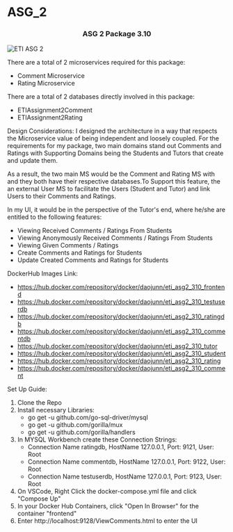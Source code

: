 # ASG_2
<div align="center">
  <h3 align="center">ASG 2 Package 3.10</h3>
</div>

![ETI ASG 2](https://user-images.githubusercontent.com/83932770/152684287-88338b88-a23d-41f4-951c-d9201d111e4e.png)



There are a total of 2 microservices required for this package:
* Comment Microservice
* Rating Microservice

There are a total of 2 databases directly involved in this package:
* ETIAssignment2Comment
* ETIAssignment2Rating

Design Considerations:
I designed the architecture in a way that respects the Microservice value of being independent and loosely coupled. For the requirements for my package, two main domains stand out Comments and Ratings with Supporting Domains being the Students and Tutors that create and update them. 

As a result, the two main MS would be the Comment and Rating MS with and they both have their respective databases.To Support this feature, the an external User MS to facilitate the Users (Student and Tutor) and link Users to their Comments and Ratings. 

In my UI, it would be in the perspective of the Tutor's end, where he/she are entitled to the following features:
   * Viewing Received Comments / Ratings From Students
   * Viewing Anonymously Received Comments / Ratings From Students
   * Viewing Given Comments / Ratings
   * Create Comments and Ratings for Students
   * Update Created Comments and Ratings for Students

DockerHub Images Link:
  * https://hub.docker.com/repository/docker/daojunn/eti_asg2_310_frontend
  * https://hub.docker.com/repository/docker/daojunn/eti_asg2_310_testuserdb
  * https://hub.docker.com/repository/docker/daojunn/eti_asg2_310_ratingdb
  * https://hub.docker.com/repository/docker/daojunn/eti_asg2_310_commentdb
  * https://hub.docker.com/repository/docker/daojunn/eti_asg2_310_tutor
  * https://hub.docker.com/repository/docker/daojunn/eti_asg2_310_student
  * https://hub.docker.com/repository/docker/daojunn/eti_asg2_310_rating
  * https://hub.docker.com/repository/docker/daojunn/eti_asg2_310_comment



Set Up Guide:

1. Clone the Repo
2. Install necessary Libraries:
   * go get -u github.com/go-sql-driver/mysql
   * go get -u github.com/gorilla/mux
   * go get -u github.com/gorilla/handlers
3. In MYSQL Workbench create these Connection Strings:
   * Connection Name ratingdb,  HostName 127.0.0.1, Port: 9121, User: Root
   * Connection Name commentdb,  HostName 127.0.0.1, Port: 9122, User: Root
   * Connection Name testuserdb,  HostName 127.0.0.1, Port: 9123, User: Root
4. On VSCode, Right Click the docker-compose.yml file and click "Compose Up"
5. In your Docker Hub Containers, click "Open In Browser" for the container "frontend"
6. Enter http://localhost:9128/ViewComments.html to enter the UI



